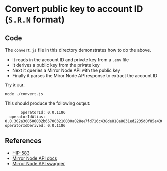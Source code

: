 # Convert public key to account ID (`S.R.N` format)

## Code

The `convert.js` file in this directory demonstrates how to do the above.

- It reads in the account ID and private key from a `.env` file
- It derives a public key from the private key
- Next it queries a Mirror Node API with the public key
- Finally it parses the Miror Node API response to extract the account ID

Try it out:

```shell
node ./convert.js
```

This should produce the following output:

```text
       operatorId: 0.0.1186
  operatorIdAlias: 0.0.302a300506032b657003210030a028ee7fd716c438de818a8831ed2235d0f85e430ab036dbfac173eb50aef9
operatorIdDerived: 0.0.1186
```

## References

- [HIP-583](https://hips.hedera.com/hip/hip-583)
- [Mirror Node API docs](https://docs.hedera.com/hedera/sdks-and-apis/rest-api)
- [Mirror Node API swagger](https://testnet.mirrornode.hedera.com/api/v1/docs/#/accounts/listAccounts)
